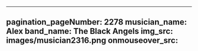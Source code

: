 ------
pagination_pageNumber: 2278
musician_name: Alex
band_name: The Black Angels
img_src: images/musician2316.png
onmouseover_src: 
------